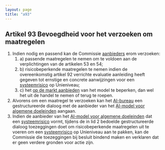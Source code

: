 ```yaml
---
layout: page
title: "a93"
---
```


## Artikel 93 Bevoegdheid voor het verzoeken om maatregelen

1. Indien nodig en passend kan de Commissie [aanbieders](a3.md#^aanbieder) erom verzoeken:
	1. a) passende maatregelen te nemen om te voldoen aan de verplichtingen van de artikelen 53 en 54;
	2. b) risicobeperkende maatregelen te nemen indien de overeenkomstig artikel 92 verrichte evaluatie aanleiding heeft gegeven tot ernstige en concrete aanwijzingen voor een [systeemrisico](a3.md#^sysrisk) op Unieniveau;
	3. c) het [op de markt aanbieden](a3.md#^markt) van het model te beperken, dan wel het uit de handel te nemen of terug te roepen.
2. Alvorens om een maatregel te verzoeken kan het [AI-bureau](a3.md#^aibur) een gestructureerde dialoog met de aanbieder van het [AI-model voor algemene doeleinden](a3.md#^gpai) aangaan.
3. Indien de aanbieder van het [AI-model voor algemene doeleinden](a3.md#^gpai) dat een [systeemrisico](a3.md#^sysrisk) vormt, tijdens de in lid 2 bedoelde gestructureerde dialoog toezeggingen doet om risicobeperkende maatregelen uit te voeren om een [systeemrisico](a3.md#^sysrisk) op Unieniveau aan te pakken, kan de Commissie die toezeggingen bij besluit bindend maken en verklaren dat er geen verdere gronden voor actie zijn.